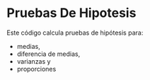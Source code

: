 # Pruebas De Hipotesis
Este código calcula pruebas de hipótesis para:
  - medias,
  - diferencia de medias,
  - varianzas y
  - proporciones 
